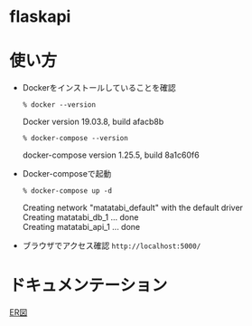 # flaskapi

# 使い方

- Dockerをインストールしていることを確認
  ```
  % docker --version
  ```
  Docker version 19.03.8, build afacb8b
  
  ```
  % docker-compose --version
  ```
  docker-compose version 1.25.5, build 8a1c60f6

- Docker-composeで起動
  ```
  % docker-compose up -d
  ```
  Creating network "matatabi_default" with the default driver<BR>
  Creating matatabi_db_1  ... done<BR>
  Creating matatabi_api_1 ... done

- ブラウザでアクセス確認
  `http://localhost:5000/`
  
  
# ドキュメンテーション

[ER図](doc/ERDiagram.drawio)
